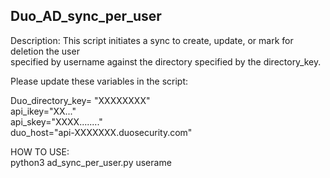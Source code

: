 ## Duo_AD_sync_per_user

Description: 
This script initiates a sync to create, update, or mark for deletion the user  
specified by username against the directory specified by the directory_key.  

Please update these variables in the script:  

Duo_directory_key= "XXXXXXXX"  
api_ikey="XX..."  
api_skey="XXXX........"  
duo_host="api-XXXXXXX.duosecurity.com"  


HOW TO USE:  
python3 ad_sync_per_user.py userame  


